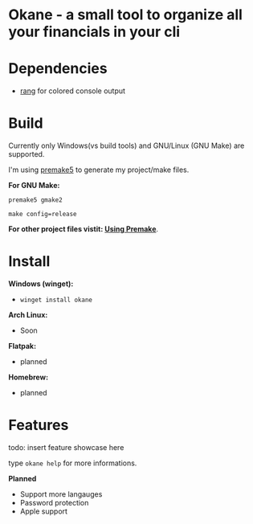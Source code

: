 # Okane - a small tool to organize all your financials in your cli

# Dependencies

- [rang](https://github.com/agauniyal/rang) for colored console output

# Build

Currently only Windows(vs build tools) and GNU/Linux (GNU Make) are supported.

I'm using [premake5](https://premake.github.io/) to generate my project/make files.

**For GNU Make:**

```
premake5 gmake2

make config=release
```

**For other project files vistit: [Using Premake](https://premake.github.io/docs/Using-Premake)**.

# Install

**Windows (winget):**

- `winget install okane`

**Arch Linux:**

- Soon

**Flatpak:**

- planned

**Homebrew:**

- planned

# Features

todo: insert feature showcase here

type `okane help` for more informations.

**Planned**

- Support more langauges
- Password protection
- Apple support
